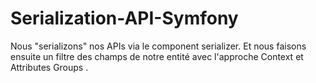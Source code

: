 # Serialization-API-Symfony
Nous "serializons" nos APIs via le component serializer.
Et nous faisons ensuite un filtre des champs de notre entité avec l'approche Context et Attributes Groups .
